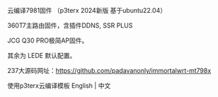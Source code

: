 云编译7981固件 （p3terx 2024新版 基于ubuntu22.04）

360T7主路由固件，含插件DDNS, SSR PLUS

JCG Q30 PRO极简AP固件。

其余为 LEDE 默认配置。

237大源码网址：https://github.com/padavanonly/immortalwrt-mt798x

使用p3terx云编译模板 English | 中文
